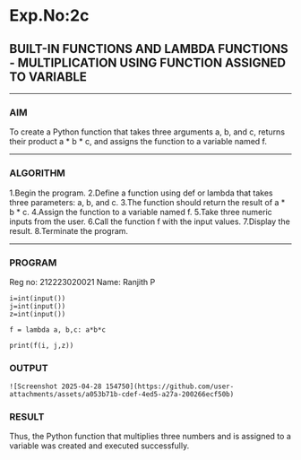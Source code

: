 # Exp.No:2c
## BUILT-IN FUNCTIONS AND LAMBDA FUNCTIONS - MULTIPLICATION USING FUNCTION ASSIGNED TO VARIABLE


---

### AIM  
To create a Python function that takes three arguments a, b, and c, returns their product a * b * c, and assigns the function to a variable named f.

---

### ALGORITHM
1.Begin the program.
2.Define a function using def or lambda that takes three parameters: a, b, and c.
3.The function should return the result of a * b * c.
4.Assign the function to a variable named f.
5.Take three numeric inputs from the user.
6.Call the function f with the input values.
7.Display the result.
8.Terminate the program.

---

### PROGRAM
Reg no: 212223020021
Name: Ranjith P
```
i=int(input())
j=int(input())
z=int(input())

f = lambda a, b,c: a*b*c

print(f(i, j,z))

```

### OUTPUT

```
![Screenshot 2025-04-28 154750](https://github.com/user-attachments/assets/a053b71b-cdef-4ed5-a27a-200266ecf50b)

```

### RESULT
Thus, the Python function that multiplies three numbers and is assigned to a variable was created and executed successfully.
```

```
